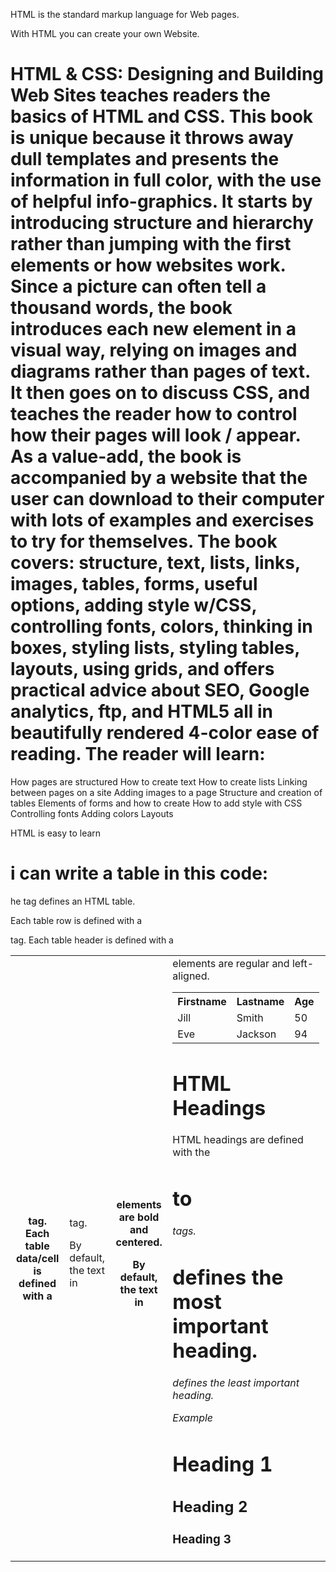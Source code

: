 HTML is the standard markup language for Web pages.

With HTML you can create your own Website.
 # HTML & CSS: Designing and Building Web Sites teaches readers the basics of HTML and CSS. This book is unique because it throws away dull templates and presents the information in full color, with the use of helpful info-graphics. It starts by introducing structure and hierarchy rather than jumping with the first elements or how websites work. Since a picture can often tell a thousand words, the book introduces each new element in a visual way, relying on images and diagrams rather than pages of text. It then goes on to discuss CSS, and teaches the reader how to control how their pages will look / appear. As a value-add, the book is accompanied by a website that the user can download to their computer with lots of examples and exercises to try for themselves. The book covers: structure, text, lists, links, images, tables, forms, useful options, adding style w/CSS, controlling fonts, colors, thinking in boxes, styling lists, styling tables, layouts, using grids, and offers practical advice about SEO, Google analytics, ftp, and HTML5 all in beautifully rendered 4-color ease of reading. The reader will learn:
How pages are structured
How to create text
How to create lists
Linking between pages on a site
Adding images to a page
Structure and creation of tables
Elements of forms and how to create
How to add style with CSS
Controlling fonts
Adding colors
Layouts

HTML is easy to learn 
 # i can write a table in this code:
he <table> tag defines an HTML table.

Each table row is defined with a <tr> tag. Each table header is defined with a <th> tag. Each table data/cell is defined with a <td> tag.

By default, the text in <th> elements are bold and centered.

By default, the text in <td> elements are regular and left-aligned.
<table style="width:100%">
  <tr>
    <th>Firstname</th>
    <th>Lastname</th>
    <th>Age</th>
  </tr>
  <tr>
    <td>Jill</td>
    <td>Smith</td>
    <td>50</td>
  </tr>
  <tr>
    <td>Eve</td>
    <td>Jackson</td>
    <td>94</td>
  </tr>
</table>

 # HTML Headings
HTML headings are defined with the <h1> to <h6> tags.

<h1> defines the most important heading. <h6> defines the least important heading.

Example
<h1>Heading 1</h1>
<h2>Heading 2</h2>
<h3>Heading 3</h3>


